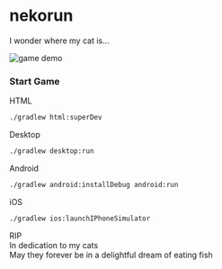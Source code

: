 # nekorun

I wonder where my cat is...

![game demo](demo.gif)

### Start Game

HTML
```bash
./gradlew html:superDev
```
Desktop
```bash
./gradlew desktop:run

```
Android
```bash
./gradlew android:installDebug android:run
```
iOS
```bash
./gradlew ios:launchIPhoneSimulator
```
RIP </br>
In dedication to my cats </br>
May they forever be in a delightful dream of eating fish